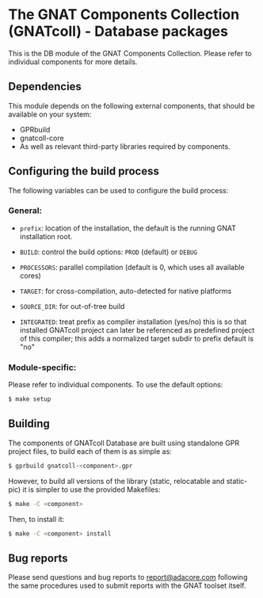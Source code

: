 The GNAT Components Collection (GNATcoll) - Database packages
=============================================================

This is the DB module of the GNAT Components Collection. Please refer to
individual components for more details.


Dependencies
------------

This module depends on the following external components, that should be
available on your system:

* GPRbuild
* gnatcoll-core
* As well as relevant third-party libraries required by components.


Configuring the build process
-----------------------------

The following variables can be used to configure the build process:

### General:

* `prefix`: location of the installation, the default is the running GNAT
  installation root.

* `BUILD`: control the build options: `PROD` (default) or `DEBUG`

* `PROCESSORS`: parallel compilation (default is 0, which uses all available
  cores)

* `TARGET`: for cross-compilation, auto-detected for native platforms

* `SOURCE_DIR`: for out-of-tree build

* `INTEGRATED`: treat prefix as compiler installation (yes/no) this is so that
  installed GNATcoll project can later be referenced as predefined project of
  this compiler; this adds a normalized target subdir to prefix default is "no"

### Module-specific:

Please refer to individual components. To use the default options:

```sh
$ make setup
```


Building
--------

The components of GNATcoll Database are built using standalone GPR project
files, to build each of them is as simple as:

```sh
$ gprbuild gnatcoll-<component>.gpr
```

However, to build all versions of the library (static, relocatable and
static-pic) it is simpler to use the provided Makefiles:

```sh
$ make -C <component>
```

Then, to install it:

```sh
$ make -C <component> install
```


Bug reports
-----------

Please send questions and bug reports to report@adacore.com following
the same procedures used to submit reports with the GNAT toolset itself.
